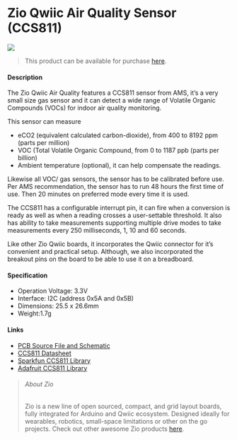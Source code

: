# Zio Qwiic Air Quality Sensor (CCS811)

![](air-qudality-ccs811-sensor.png)

> This product can be available for purchase [here](https://www.smart-prototyping.com/Zio-Qwiic-Air-Quality-Sensor-CCS811).



#### Description

The Zio Qwiic Air Quality features a CCS811 sensor from AMS, it’s a very small size gas sensor and it can detect a wide range of Volatile Organic Compounds (VOCs) for indoor air quality monitoring. 
 
This sensor can measure

* eCO2 (equivalent calculated carbon-dioxide), from 400 to 8192 ppm (parts per million)
* VOC (Total Volatile Organic Compound, from 0 to 1187 ppb (parts per billion)
* Ambient temperature (optional), it can help compensate the readings. 

Likewise all VOC/ gas sensors, the sensor has to be calibrated before use. Per AMS recommendation, the sensor has to run 48 hours the first time of use. Then 20 minutes on preferred mode every time it is used.


The CCS811 has a configurable interrupt pin, it can fire when a conversion is ready as well as when a reading crosses a user-settable threshold. It also has ability to take measurements supporting multiple drive modes to take measurements every 250 milliseconds, 1, 10 and 60 seconds.


Like other Zio Qwiic boards, it incorporates the Qwiic connector for it’s convenient and practical setup. Although, we also incorporated the breakout pins on the board to be able to use it on a breadboard.


#### Specification

* Operation Voltage: 3.3V
* Interface: I2C (address 0x5A and 0x5B)
* Dimensions: 25.5 x 26.6mm
* Weight:1.7g


#### Links

* [PCB Source File and Schematic](https://github.com/ZIOCC/Zio-Qwiic-Air-Quality-Sensor-CCS811)
* [CCS811 Datasheet](https://ams.com/documents/20143/36005/CCS811_DS000459_6-00.pdf/)
* [Sparkfun CCS811 Library](https://github.com/sparkfun/SparkFun_CCS811_Arduino_Library)
* [Adafruit CCS811 Library](https://github.com/adafruit/Adafruit_CCS811)





> ###### About Zio
> Zio is a new line of open sourced, compact, and grid layout boards, fully integrated for Arduino and Qwiic ecosystem. Designed ideally for wearables, robotics, small-space limitations or other on the go projects. Check out other awesome Zio products [here](https://www.smart-prototyping.com/Zio).
